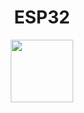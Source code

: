 <H1 align="center">ESP32</H1>
<div align="center">
  <a href="https://www.espressif.com"><img height="100" src="http://k3.arduino.vn/img/2017/05/09/0/3688_81215469-1494310169-0-esp32-pinout-a1-3.png"  /></a>
</div>
